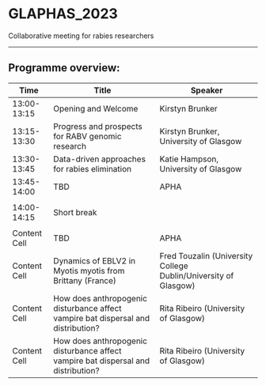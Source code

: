 # GLAPHAS_2023
Collaborative meeting for rabies researchers

---

## Programme overview:
| Time          | Title         | Speaker      |
| ------------- | ------------- | ------------- |
| 13:00-13:15   | Opening and Welcome  | Kirstyn Brunker  |
| 13:15-13:30   | Progress and prospects for RABV genomic research  | Kirstyn Brunker, University of Glasgow   | 
| 13:30-13:45   | Data-driven approaches for rabies elimination  | Katie Hampson, University of Glasgow  |
| 13:45-14:00   | TBD  | APHA | 
| |
| 14:00-14:15   | Short break |
| |
| Content Cell  | TBD  | APHA |
| Content Cell  | Dynamics of EBLV2 in Myotis myotis from Brittany (France) | Fred Touzalin (University College Dublin/University of Glasgow)| 
| Content Cell  | How does anthropogenic disturbance affect vampire bat dispersal and distribution?| Rita Ribeiro (University of Glasgow)| 
| Content Cell  | How does anthropogenic disturbance affect vampire bat dispersal and distribution?| Rita Ribeiro (University of Glasgow)| 
